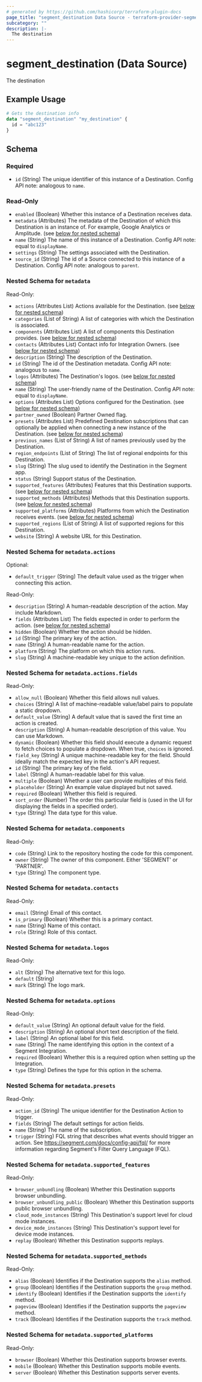 ```yaml
---
# generated by https://github.com/hashicorp/terraform-plugin-docs
page_title: "segment_destination Data Source - terraform-provider-segment"
subcategory: ""
description: |-
  The destination
---
```


# segment_destination (Data Source)

The destination

## Example Usage

```terraform
# Gets the destination info
data "segment_destination" "my_destination" {
  id = "abc123"
}
```

<!-- schema generated by tfplugindocs -->
## Schema

### Required

- `id` (String) The unique identifier of this instance of a Destination. Config API note: analogous to `name`.

### Read-Only

- `enabled` (Boolean) Whether this instance of a Destination receives data.
- `metadata` (Attributes) The metadata of the Destination of which this Destination is an instance of. For example, Google Analytics or Amplitude. (see [below for nested schema](#nestedatt--metadata))
- `name` (String) The name of this instance of a Destination. Config API note: equal to `displayName`.
- `settings` (String) The settings associated with the Destination.
- `source_id` (String) The id of a Source connected to this instance of a Destination. Config API note: analogous to `parent`.

<a id="nestedatt--metadata"></a>
### Nested Schema for `metadata`

Read-Only:

- `actions` (Attributes List) Actions available for the Destination. (see [below for nested schema](#nestedatt--metadata--actions))
- `categories` (List of String) A list of categories with which the Destination is associated.
- `components` (Attributes List) A list of components this Destination provides. (see [below for nested schema](#nestedatt--metadata--components))
- `contacts` (Attributes List) Contact info for Integration Owners. (see [below for nested schema](#nestedatt--metadata--contacts))
- `description` (String) The description of the Destination.
- `id` (String) The id of the Destination metadata. Config API note: analogous to `name`.
- `logos` (Attributes) The Destination's logos. (see [below for nested schema](#nestedatt--metadata--logos))
- `name` (String) The user-friendly name of the Destination. Config API note: equal to `displayName`.
- `options` (Attributes List) Options configured for the Destination. (see [below for nested schema](#nestedatt--metadata--options))
- `partner_owned` (Boolean) Partner Owned flag.
- `presets` (Attributes List) Predefined Destination subscriptions that can optionally be applied when connecting a new instance of the Destination. (see [below for nested schema](#nestedatt--metadata--presets))
- `previous_names` (List of String) A list of names previously used by the Destination.
- `region_endpoints` (List of String) The list of regional endpoints for this Destination.
- `slug` (String) The slug used to identify the Destination in the Segment app.
- `status` (String) Support status of the Destination.
- `supported_features` (Attributes) Features that this Destination supports. (see [below for nested schema](#nestedatt--metadata--supported_features))
- `supported_methods` (Attributes) Methods that this Destination supports. (see [below for nested schema](#nestedatt--metadata--supported_methods))
- `supported_platforms` (Attributes) Platforms from which the Destination receives events. (see [below for nested schema](#nestedatt--metadata--supported_platforms))
- `supported_regions` (List of String) A list of supported regions for this Destination.
- `website` (String) A website URL for this Destination.

<a id="nestedatt--metadata--actions"></a>
### Nested Schema for `metadata.actions`

Optional:

- `default_trigger` (String) The default value used as the trigger when connecting this action.

Read-Only:

- `description` (String) A human-readable description of the action. May include Markdown.
- `fields` (Attributes List) The fields expected in order to perform the action. (see [below for nested schema](#nestedatt--metadata--actions--fields))
- `hidden` (Boolean) Whether the action should be hidden.
- `id` (String) The primary key of the action.
- `name` (String) A human-readable name for the action.
- `platform` (String) The platform on which this action runs.
- `slug` (String) A machine-readable key unique to the action definition.

<a id="nestedatt--metadata--actions--fields"></a>
### Nested Schema for `metadata.actions.fields`

Read-Only:

- `allow_null` (Boolean) Whether this field allows null values.
- `choices` (String) A list of machine-readable value/label pairs to populate a static dropdown.
- `default_value` (String) A default value that is saved the first time an action is created.
- `description` (String) A human-readable description of this value. You can use Markdown.
- `dynamic` (Boolean) Whether this field should execute a dynamic request to fetch choices to populate a dropdown. When true, `choices` is ignored.
- `field_key` (String) A unique machine-readable key for the field. Should ideally match the expected key in the action's API request.
- `id` (String) The primary key of the field.
- `label` (String) A human-readable label for this value.
- `multiple` (Boolean) Whether a user can provide multiples of this field.
- `placeholder` (String) An example value displayed but not saved.
- `required` (Boolean) Whether this field is required.
- `sort_order` (Number) The order this particular field is (used in the UI for displaying the fields in a specified order).
- `type` (String) The data type for this value.



<a id="nestedatt--metadata--components"></a>
### Nested Schema for `metadata.components`

Read-Only:

- `code` (String) Link to the repository hosting the code for this component.
- `owner` (String) The owner of this component. Either 'SEGMENT' or 'PARTNER'.
- `type` (String) The component type.


<a id="nestedatt--metadata--contacts"></a>
### Nested Schema for `metadata.contacts`

Read-Only:

- `email` (String) Email of this contact.
- `is_primary` (Boolean) Whether this is a primary contact.
- `name` (String) Name of this contact.
- `role` (String) Role of this contact.


<a id="nestedatt--metadata--logos"></a>
### Nested Schema for `metadata.logos`

Read-Only:

- `alt` (String) The alternative text for this logo.
- `default` (String)
- `mark` (String) The logo mark.


<a id="nestedatt--metadata--options"></a>
### Nested Schema for `metadata.options`

Read-Only:

- `default_value` (String) An optional default value for the field.
- `description` (String) An optional short text description of the field.
- `label` (String) An optional label for this field.
- `name` (String) The name identifying this option in the context of a Segment Integration.
- `required` (Boolean) Whether this is a required option when setting up the Integration.
- `type` (String) Defines the type for this option in the schema.


<a id="nestedatt--metadata--presets"></a>
### Nested Schema for `metadata.presets`

Read-Only:

- `action_id` (String) The unique identifier for the Destination Action to trigger.
- `fields` (String) The default settings for action fields.
- `name` (String) The name of the subscription.
- `trigger` (String) FQL string that describes what events should trigger an action. See https://segment.com/docs/config-api/fql/ for more information regarding Segment's Filter Query Language (FQL).


<a id="nestedatt--metadata--supported_features"></a>
### Nested Schema for `metadata.supported_features`

Read-Only:

- `browser_unbundling` (Boolean) Whether this Destination supports browser unbundling.
- `browser_unbundling_public` (Boolean) Whether this Destination supports public browser unbundling.
- `cloud_mode_instances` (String) This Destination's support level for cloud mode instances.
- `device_mode_instances` (String) This Destination's support level for device mode instances.
- `replay` (Boolean) Whether this Destination supports replays.


<a id="nestedatt--metadata--supported_methods"></a>
### Nested Schema for `metadata.supported_methods`

Read-Only:

- `alias` (Boolean) Identifies if the Destination supports the `alias` method.
- `group` (Boolean) Identifies if the Destination supports the `group` method.
- `identify` (Boolean) Identifies if the Destination supports the `identify` method.
- `pageview` (Boolean) Identifies if the Destination supports the `pageview` method.
- `track` (Boolean) Identifies if the Destination supports the `track` method.


<a id="nestedatt--metadata--supported_platforms"></a>
### Nested Schema for `metadata.supported_platforms`

Read-Only:

- `browser` (Boolean) Whether this Destination supports browser events.
- `mobile` (Boolean) Whether this Destination supports mobile events.
- `server` (Boolean) Whether this Destination supports server events.
